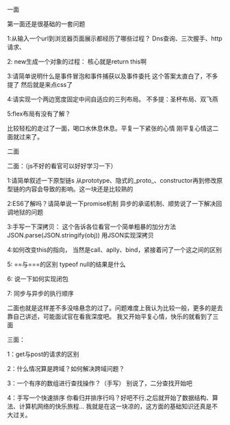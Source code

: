 一面

第一面还是很基础的一套问题



1:从输入一个url到浏览器页面展示都经历了哪些过程？
Dns查询、三次握手、http请求、


2: new生成一个对象的过程：
核心就是return this啊


3:请简单说明什么是事件冒泡和事件捕获以及事件委托
这个答案太直白了，不多提了
然后就是来点css了


4:请实现一个两边宽度固定中间自适应的三列布局。
不多提：圣杯布局、双飞燕


5:flex布局有没有了解？



比较轻松的走过了一面，喝口水休息休息。平复一下紧张的心情
刚平复心情这二面就过来了。


二面

二面：（js不好的看官可以好好学习一下）



1:请简单叙述一下原型链s
从prototype、隐式的_proto_、constructor再到修改原型链的内容会导致的影响。这一块还是比较熟的


2:ES6了解吗？请简单说一下promise机制
异步的承诺机制、顺势说了一下解决回调地狱的问题


3:手写一下深拷贝：
这个告诉各位看官一个简单粗暴的加分方法
JSON.parse(JSON.stringify(obj)) 用JSON实现深拷贝


4:如何改变this的指向，
当然是call、aplly、bind，紧接着问了一个这之间的区别


5: ==与===的区别 typeof null的结果是什么


6: 说一下如何实现闭包


7: 同步与异步的执行顺序



二面也就是这样差不多没啥悬念的过了。问题难度上我认为比较一般，更多的是去靠自己讲述，可能面试官在看我深度吧。
我又开始平复心情，快乐的就看到了三面


三面：


1：get与post的请求的区别


2：什么情况算是跨域？如何解决跨域问题？


3：一个有序的数组进行查找操作？（手写）
别说了，二分查找开始吧


4：手写一个快速排序
你看归并排序行吗？好吧不行.之后就开始了数据结构、算法、计算机网络的快乐旅程...
我就是在这一块凉的，这方面的基础知识还真是不大过关。